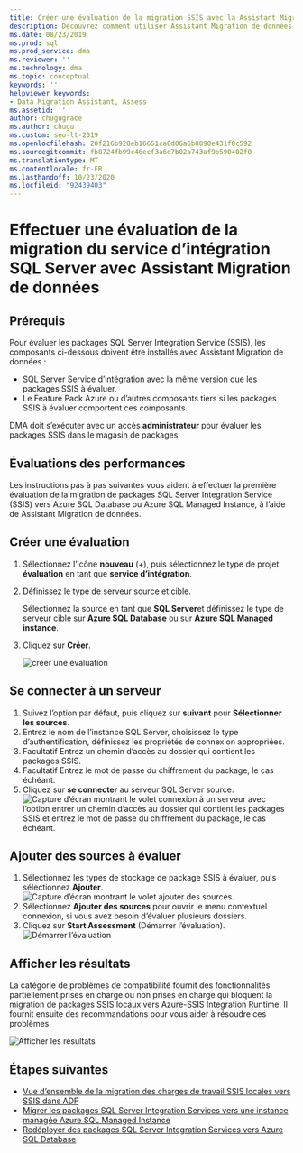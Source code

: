 ```yaml
---
title: Créer une évaluation de la migration SSIS avec la Assistant Migration de données
description: Découvrez comment utiliser Assistant Migration de données pour évaluer un service SSIS (SQL Server Integration Service) local avant de migrer vers Azure SQL Database ou Azure SQL Managed Instance
ms.date: 08/23/2019
ms.prod: sql
ms.prod_service: dma
ms.reviewer: ''
ms.technology: dma
ms.topic: conceptual
keywords: ''
helpviewer_keywords:
- Data Migration Assistant, Assess
ms.assetid: ''
author: chugugrace
ms.author: chugu
ms.custom: seo-lt-2019
ms.openlocfilehash: 20f216b920eb16651ca0d06a6b8090e431f8c592
ms.sourcegitcommit: fb8724fb99c46ecf3a6d7b02a743af9b590402f0
ms.translationtype: MT
ms.contentlocale: fr-FR
ms.lasthandoff: 10/23/2020
ms.locfileid: "92439403"
---
```

# <a name="perform-a-sql-server-integration-service-migration-assessment-with-data-migration-assistant"></a>Effectuer une évaluation de la migration du service d’intégration SQL Server avec Assistant Migration de données

## <a name="prerequisites"></a>Prérequis

Pour évaluer les packages SQL Server Integration Service (SSIS), les composants ci-dessous doivent être installés avec Assistant Migration de données :

- SQL Server Service d’intégration avec la même version que les packages SSIS à évaluer.
- Le Feature Pack Azure ou d’autres composants tiers si les packages SSIS à évaluer comportent ces composants.  

DMA doit s’exécuter avec un accès **administrateur** pour évaluer les packages SSIS dans le magasin de packages.

## <a name="performance-assessments"></a>Évaluations des performances

Les instructions pas à pas suivantes vous aident à effectuer la première évaluation de la migration de packages SQL Server Integration Service (SSIS) vers Azure SQL Database ou Azure SQL Managed Instance, à l’aide de Assistant Migration de données.

## <a name="create-an-assessment"></a>Créer une évaluation

1. Sélectionnez l’icône **nouveau** (+), puis sélectionnez le type de projet **évaluation** en tant que **service d’intégration**.

1. Définissez le type de serveur source et cible.

    Sélectionnez la source en tant que **SQL Server**et définissez le type de serveur cible sur **Azure SQL Database** ou sur **Azure SQL Managed instance**.

1. Cliquez sur **Créer**.

    ![créer une évaluation](media/dma-assess-ssis/dma-assess-ssis-create.png)

## <a name="connect-to-a-server"></a>Se connecter à un serveur

1. Suivez l’option par défaut, puis cliquez sur **suivant** pour **Sélectionner les sources**.
1. Entrez le nom de l’instance SQL Server, choisissez le type d’authentification, définissez les propriétés de connexion appropriées.
1. Facultatif Entrez un chemin d’accès au dossier qui contient les packages SSIS.
1. Facultatif Entrez le mot de passe du chiffrement du package, le cas échéant.
1. Cliquez sur **se connecter** au serveur SQL Server source.
  ![Capture d’écran montrant le volet connexion à un serveur avec l’option entrer un chemin d’accès au dossier qui contient les packages SSIS et entrez le mot de passe du chiffrement du package, le cas échéant.](media/dma-assess-ssis/dma-assess-ssis-addsource.png)

## <a name="add-sources-to-assess"></a>Ajouter des sources à évaluer

1. Sélectionnez les types de stockage de package SSIS à évaluer, puis sélectionnez **Ajouter**.
![Capture d’écran montrant le volet ajouter des sources.](media/dma-assess-ssis/dma-assess-ssis-addsource-type.png)
1. Sélectionnez **Ajouter des sources** pour ouvrir le menu contextuel connexion, si vous avez besoin d’évaluer plusieurs dossiers.
1. Cliquez sur **Start Assessment** (Démarrer l’évaluation).
  ![Démarrer l’évaluation](media/dma-assess-ssis/dma-assess-ssis-assess.png)

## <a name="view-results"></a>Afficher les résultats

La catégorie de problèmes de compatibilité fournit des fonctionnalités partiellement prises en charge ou non prises en charge qui bloquent la migration de packages SSIS locaux vers Azure-SSIS Integration Runtime. Il fournit ensuite des recommandations pour vous aider à résoudre ces problèmes.

![Afficher les résultats](media/dma-assess-ssis/dma-assess-ssis-result.png)

## <a name="next-steps"></a>Étapes suivantes

- [Vue d’ensemble de la migration des charges de travail SSIS locales vers SSIS dans ADF](/azure/data-factory/scenario-ssis-migration-overview)
- [Migrer les packages SQL Server Integration Services vers une instance managée Azure SQL Managed Instance](/azure/dms/how-to-migrate-ssis-packages-managed-instance)
- [Redéployer des packages SQL Server Integration Services vers Azure SQL Database](/azure/dms/how-to-migrate-ssis-packages)